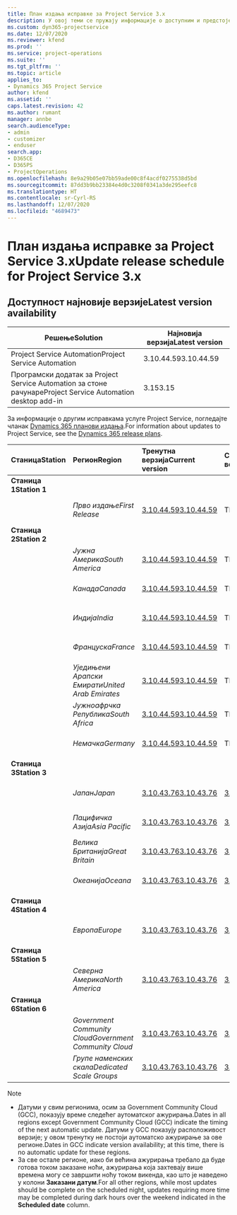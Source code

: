 ```yaml
---
title: План издања исправке за Project Service 3.x
description: У овој теми се пружају информације о доступним и предстојећим издањима услуге Dynamics 365 Project Service Automation.
ms.custom: dyn365-projectservice
ms.date: 12/07/2020
ms.reviewer: kfend
ms.prod: ''
ms.service: project-operations
ms.suite: ''
ms.tgt_pltfrm: ''
ms.topic: article
applies_to:
- Dynamics 365 Project Service
author: kfend
ms.assetid: ''
caps.latest.revision: 42
ms.author: rumant
manager: annbe
search.audienceType:
- admin
- customizer
- enduser
search.app:
- D365CE
- D365PS
- ProjectOperations
ms.openlocfilehash: 8e9a29b05e07bb59ade00c8f4acdf0275538d5bd
ms.sourcegitcommit: 87dd3b9bb23384e4d0c3208f0341a3de295eefc8
ms.translationtype: HT
ms.contentlocale: sr-Cyrl-RS
ms.lasthandoff: 12/07/2020
ms.locfileid: "4689473"
---
```

# <a name="update-release-schedule-for-project-service-3x"></a><span data-ttu-id="96a1e-103">План издања исправке за Project Service 3.x</span><span class="sxs-lookup"><span data-stu-id="96a1e-103">Update release schedule for Project Service 3.x</span></span>

## <a name="latest-version-availability"></a><span data-ttu-id="96a1e-104">Доступност најновије верзије</span><span class="sxs-lookup"><span data-stu-id="96a1e-104">Latest version availability</span></span>

| <span data-ttu-id="96a1e-105">Решење</span><span class="sxs-lookup"><span data-stu-id="96a1e-105">Solution</span></span>  | <span data-ttu-id="96a1e-106">Најновија верзија</span><span class="sxs-lookup"><span data-stu-id="96a1e-106">Latest version</span></span> |
|-------|----|
| <span data-ttu-id="96a1e-107">Project Service Automation</span><span class="sxs-lookup"><span data-stu-id="96a1e-107">Project Service Automation</span></span>    | <span data-ttu-id="96a1e-108">3.10.44.59</span><span class="sxs-lookup"><span data-stu-id="96a1e-108">3.10.44.59</span></span> |
| <span data-ttu-id="96a1e-109">Програмски додатак за Project Service Automation за стоне рачунаре</span><span class="sxs-lookup"><span data-stu-id="96a1e-109">Project Service Automation desktop add-in</span></span>                | <span data-ttu-id="96a1e-110">3.15</span><span class="sxs-lookup"><span data-stu-id="96a1e-110">3.15</span></span>          |

<span data-ttu-id="96a1e-111">За информације о другим исправкама услуге Project Service, погледајте чланак [Dynamics 365 планови издања](https://docs.microsoft.com/dynamics365/release-plans/).</span><span class="sxs-lookup"><span data-stu-id="96a1e-111">For information about updates to Project Service, see the [Dynamics 365 release plans](https://docs.microsoft.com/dynamics365/release-plans/).</span></span> 

| <span data-ttu-id="96a1e-112">Станица</span><span class="sxs-lookup"><span data-stu-id="96a1e-112">Station</span></span>  | <span data-ttu-id="96a1e-113">Регион</span><span class="sxs-lookup"><span data-stu-id="96a1e-113">Region</span></span> | <span data-ttu-id="96a1e-114">Тренутна верзија</span><span class="sxs-lookup"><span data-stu-id="96a1e-114">Current version</span></span> | <span data-ttu-id="96a1e-115">Следећа верзија</span><span class="sxs-lookup"><span data-stu-id="96a1e-115">Next version</span></span> |  <span data-ttu-id="96a1e-116">Планирани датум</span><span class="sxs-lookup"><span data-stu-id="96a1e-116">Scheduled date</span></span>
| :---   | :---   | :---   | :---   |:---   |         
|<span data-ttu-id="96a1e-117"><strong>Станица 1</strong></span><span class="sxs-lookup"><span data-stu-id="96a1e-117"><strong>Station 1</strong></span></span> | |  |  | |
| | <span data-ttu-id="96a1e-118"><i>Прво издање</i></span><span class="sxs-lookup"><span data-stu-id="96a1e-118"><i>First Release</i></span></span> | [<span data-ttu-id="96a1e-119">3.10.44.59</span><span class="sxs-lookup"><span data-stu-id="96a1e-119">3.10.44.59</span></span>](whats-new-ur-26.md) | <span data-ttu-id="96a1e-120">TBD</span><span class="sxs-lookup"><span data-stu-id="96a1e-120">TBD</span></span> | <span data-ttu-id="96a1e-121">8. јануар 2021.</span><span class="sxs-lookup"><span data-stu-id="96a1e-121">January 8, 2021</span></span>
|<span data-ttu-id="96a1e-122"><strong>Станица 2</strong></span><span class="sxs-lookup"><span data-stu-id="96a1e-122"><strong>Station 2</strong></span></span> | |  |  | |
| | <span data-ttu-id="96a1e-123"><i>Јужна Америка</i></span><span class="sxs-lookup"><span data-stu-id="96a1e-123"><i>South America</i></span></span> | [<span data-ttu-id="96a1e-124">3.10.44.59</span><span class="sxs-lookup"><span data-stu-id="96a1e-124">3.10.44.59</span></span>](whats-new-ur-26.md) | <span data-ttu-id="96a1e-125">TBD</span><span class="sxs-lookup"><span data-stu-id="96a1e-125">TBD</span></span> | <span data-ttu-id="96a1e-126">15. јануар 2021.</span><span class="sxs-lookup"><span data-stu-id="96a1e-126">January 15, 2021</span></span>
| | <span data-ttu-id="96a1e-127"><i>Канада</i></span><span class="sxs-lookup"><span data-stu-id="96a1e-127"><i>Canada</i></span></span> | [<span data-ttu-id="96a1e-128">3.10.44.59</span><span class="sxs-lookup"><span data-stu-id="96a1e-128">3.10.44.59</span></span>](whats-new-ur-26.md) | <span data-ttu-id="96a1e-129">TBD</span><span class="sxs-lookup"><span data-stu-id="96a1e-129">TBD</span></span> | <span data-ttu-id="96a1e-130">15. јануар 2021.</span><span class="sxs-lookup"><span data-stu-id="96a1e-130">January 15, 2021</span></span>
| | <span data-ttu-id="96a1e-131"><i>Индија</i></span><span class="sxs-lookup"><span data-stu-id="96a1e-131"><i>India</i></span></span> | [<span data-ttu-id="96a1e-132">3.10.44.59</span><span class="sxs-lookup"><span data-stu-id="96a1e-132">3.10.44.59</span></span>](whats-new-ur-26.md) | <span data-ttu-id="96a1e-133">TBD</span><span class="sxs-lookup"><span data-stu-id="96a1e-133">TBD</span></span> | <span data-ttu-id="96a1e-134">15. јануар 2021.</span><span class="sxs-lookup"><span data-stu-id="96a1e-134">January 15, 2021</span></span>
| | <span data-ttu-id="96a1e-135"><i>Француска</i></span><span class="sxs-lookup"><span data-stu-id="96a1e-135"><i>France</i></span></span> | [<span data-ttu-id="96a1e-136">3.10.44.59</span><span class="sxs-lookup"><span data-stu-id="96a1e-136">3.10.44.59</span></span>](whats-new-ur-26.md) | <span data-ttu-id="96a1e-137">TBD</span><span class="sxs-lookup"><span data-stu-id="96a1e-137">TBD</span></span> | <span data-ttu-id="96a1e-138">15. јануар 2021.</span><span class="sxs-lookup"><span data-stu-id="96a1e-138">January 15, 2021</span></span>
| | <span data-ttu-id="96a1e-139"><i>Уједињени Арапски Емирати</i></span><span class="sxs-lookup"><span data-stu-id="96a1e-139"><i>United Arab Emirates</i></span></span> | [<span data-ttu-id="96a1e-140">3.10.44.59</span><span class="sxs-lookup"><span data-stu-id="96a1e-140">3.10.44.59</span></span>](whats-new-ur-26.md) | <span data-ttu-id="96a1e-141">TBD</span><span class="sxs-lookup"><span data-stu-id="96a1e-141">TBD</span></span> | <span data-ttu-id="96a1e-142">15. јануар 2021.</span><span class="sxs-lookup"><span data-stu-id="96a1e-142">January 15, 2021</span></span>
| | <span data-ttu-id="96a1e-143"><i>Јужноафрчка Република</i></span><span class="sxs-lookup"><span data-stu-id="96a1e-143"><i>South Africa</i></span></span> | [<span data-ttu-id="96a1e-144">3.10.44.59</span><span class="sxs-lookup"><span data-stu-id="96a1e-144">3.10.44.59</span></span>](whats-new-ur-26.md) | <span data-ttu-id="96a1e-145">TBD</span><span class="sxs-lookup"><span data-stu-id="96a1e-145">TBD</span></span> | <span data-ttu-id="96a1e-146">15. јануар 2021.</span><span class="sxs-lookup"><span data-stu-id="96a1e-146">January 15, 2021</span></span>
| | <span data-ttu-id="96a1e-147"><i>Немачка</i></span><span class="sxs-lookup"><span data-stu-id="96a1e-147"><i>Germany</i></span></span> | [<span data-ttu-id="96a1e-148">3.10.44.59</span><span class="sxs-lookup"><span data-stu-id="96a1e-148">3.10.44.59</span></span>](whats-new-ur-26.md) | <span data-ttu-id="96a1e-149">TBD</span><span class="sxs-lookup"><span data-stu-id="96a1e-149">TBD</span></span> | <span data-ttu-id="96a1e-150">15. јануар 2021.</span><span class="sxs-lookup"><span data-stu-id="96a1e-150">January 15, 2021</span></span>
|<span data-ttu-id="96a1e-151"><strong>Станица 3</strong></span><span class="sxs-lookup"><span data-stu-id="96a1e-151"><strong>Station 3</strong></span></span> | |  |  | |
| | <span data-ttu-id="96a1e-152"><i>Јапан</i></span><span class="sxs-lookup"><span data-stu-id="96a1e-152"><i>Japan</i></span></span> | [<span data-ttu-id="96a1e-153">3.10.43.76</span><span class="sxs-lookup"><span data-stu-id="96a1e-153">3.10.43.76</span></span>](whats-new-ur-25.md) | [<span data-ttu-id="96a1e-154">3.10.44.59</span><span class="sxs-lookup"><span data-stu-id="96a1e-154">3.10.44.59</span></span>](whats-new-ur-26.md) | <span data-ttu-id="96a1e-155">11. децембар 2020.</span><span class="sxs-lookup"><span data-stu-id="96a1e-155">December 11, 2020</span></span>
| | <span data-ttu-id="96a1e-156"><i>Пацифичка Азија</i></span><span class="sxs-lookup"><span data-stu-id="96a1e-156"><i>Asia Pacific</i></span></span> | [<span data-ttu-id="96a1e-157">3.10.43.76</span><span class="sxs-lookup"><span data-stu-id="96a1e-157">3.10.43.76</span></span>](whats-new-ur-25.md) | [<span data-ttu-id="96a1e-158">3.10.44.59</span><span class="sxs-lookup"><span data-stu-id="96a1e-158">3.10.44.59</span></span>](whats-new-ur-26.md) | <span data-ttu-id="96a1e-159">11. децембар 2020.</span><span class="sxs-lookup"><span data-stu-id="96a1e-159">December 11, 2020</span></span>
| | <span data-ttu-id="96a1e-160"><i>Велика Британија</i></span><span class="sxs-lookup"><span data-stu-id="96a1e-160"><i>Great Britain</i></span></span> | [<span data-ttu-id="96a1e-161">3.10.43.76</span><span class="sxs-lookup"><span data-stu-id="96a1e-161">3.10.43.76</span></span>](whats-new-ur-25.md) | [<span data-ttu-id="96a1e-162">3.10.44.59</span><span class="sxs-lookup"><span data-stu-id="96a1e-162">3.10.44.59</span></span>](whats-new-ur-26.md) | <span data-ttu-id="96a1e-163">11. децембар 2020.</span><span class="sxs-lookup"><span data-stu-id="96a1e-163">December 11, 2020</span></span>
| | <span data-ttu-id="96a1e-164"><i>Океанија</i></span><span class="sxs-lookup"><span data-stu-id="96a1e-164"><i>Oceana</i></span></span> | [<span data-ttu-id="96a1e-165">3.10.43.76</span><span class="sxs-lookup"><span data-stu-id="96a1e-165">3.10.43.76</span></span>](whats-new-ur-25.md) | [<span data-ttu-id="96a1e-166">3.10.44.59</span><span class="sxs-lookup"><span data-stu-id="96a1e-166">3.10.44.59</span></span>](whats-new-ur-26.md) | <span data-ttu-id="96a1e-167">11. децембар 2020.</span><span class="sxs-lookup"><span data-stu-id="96a1e-167">December 11, 2020</span></span>
|<span data-ttu-id="96a1e-168"><strong>Станица 4</strong></span><span class="sxs-lookup"><span data-stu-id="96a1e-168"><strong>Station 4</strong></span></span> | |  |  | |
| | <span data-ttu-id="96a1e-169"><i>Европа</i></span><span class="sxs-lookup"><span data-stu-id="96a1e-169"><i>Europe</i></span></span> | [<span data-ttu-id="96a1e-170">3.10.43.76</span><span class="sxs-lookup"><span data-stu-id="96a1e-170">3.10.43.76</span></span>](whats-new-ur-25.md) | [<span data-ttu-id="96a1e-171">3.10.44.59</span><span class="sxs-lookup"><span data-stu-id="96a1e-171">3.10.44.59</span></span>](whats-new-ur-26.md) | <span data-ttu-id="96a1e-172">18. децембар 2020.</span><span class="sxs-lookup"><span data-stu-id="96a1e-172">December 18, 2020</span></span>
|<span data-ttu-id="96a1e-173"><strong>Станица 5</strong></span><span class="sxs-lookup"><span data-stu-id="96a1e-173"><strong>Station 5</strong></span></span> | |  |  | |
| | <span data-ttu-id="96a1e-174"><i>Северна Америка</i></span><span class="sxs-lookup"><span data-stu-id="96a1e-174"><i>North America</i></span></span> | [<span data-ttu-id="96a1e-175">3.10.43.76</span><span class="sxs-lookup"><span data-stu-id="96a1e-175">3.10.43.76</span></span>](whats-new-ur-25.md) | [<span data-ttu-id="96a1e-176">3.10.44.59</span><span class="sxs-lookup"><span data-stu-id="96a1e-176">3.10.44.59</span></span>](whats-new-ur-26.md) | <span data-ttu-id="96a1e-177">8. јануар 2021.</span><span class="sxs-lookup"><span data-stu-id="96a1e-177">January 8, 2021</span></span>
|<span data-ttu-id="96a1e-178"><strong>Станица 6</strong></span><span class="sxs-lookup"><span data-stu-id="96a1e-178"><strong>Station 6</strong></span></span> | |  |  | |
| | <span data-ttu-id="96a1e-179"><i>Government Community Cloud</i></span><span class="sxs-lookup"><span data-stu-id="96a1e-179"><i>Government Community Cloud</i></span></span> | [<span data-ttu-id="96a1e-180">3.10.43.76</span><span class="sxs-lookup"><span data-stu-id="96a1e-180">3.10.43.76</span></span>](whats-new-ur-25.md) | [<span data-ttu-id="96a1e-181">3.10.44.59</span><span class="sxs-lookup"><span data-stu-id="96a1e-181">3.10.44.59</span></span>](whats-new-ur-26.md) | <span data-ttu-id="96a1e-182">8. јануар 2021.</span><span class="sxs-lookup"><span data-stu-id="96a1e-182">January 8, 2021</span></span>
| | <span data-ttu-id="96a1e-183"><i>Групе наменских скала</i></span><span class="sxs-lookup"><span data-stu-id="96a1e-183"><i>Dedicated Scale Groups</i></span></span> | [<span data-ttu-id="96a1e-184">3.10.43.76</span><span class="sxs-lookup"><span data-stu-id="96a1e-184">3.10.43.76</span></span>](whats-new-ur-25.md) | [<span data-ttu-id="96a1e-185">3.10.44.59</span><span class="sxs-lookup"><span data-stu-id="96a1e-185">3.10.44.59</span></span>](whats-new-ur-26.md) | <span data-ttu-id="96a1e-186">15. јануар 2021.</span><span class="sxs-lookup"><span data-stu-id="96a1e-186">January 15, 2021</span></span>

>[!Note]
> - <span data-ttu-id="96a1e-187">Датуми у свим регионима, осим за Government Community Cloud (GCC), показују време следећег аутоматског ажурирања.</span><span class="sxs-lookup"><span data-stu-id="96a1e-187">Dates in all regions except Government Community Cloud (GCC) indicate the timing of the next automatic update.</span></span> <span data-ttu-id="96a1e-188">Датуми у GCC показују расположивост верзије; у овом тренутку не постоји аутоматско ажурирање за ове регионе.</span><span class="sxs-lookup"><span data-stu-id="96a1e-188">Dates in GCC indicate version availability; at this time, there is no automatic update for these regions.</span></span>
> - <span data-ttu-id="96a1e-189">За све остале регионе, иако би већина ажурирања требало да буде готова током заказане ноћи, ажурирања која захтевају више времена могу се завршити ноћу током викенда, као што је наведено у колони **Заказани датум**.</span><span class="sxs-lookup"><span data-stu-id="96a1e-189">For all other regions, while most updates should be complete on the scheduled night, updates requiring more time may be completed during dark hours over the weekend indicated in the **Scheduled date** column.</span></span>
